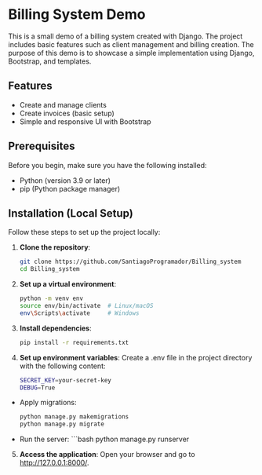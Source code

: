 # Billing System Demo

This is a small demo of a billing system created with Django. The project includes basic features such as client management and billing creation. The purpose of this demo is to showcase a simple implementation using Django, Bootstrap, and templates.

## Features
- Create and manage clients
- Create invoices (basic setup)
- Simple and responsive UI with Bootstrap

## Prerequisites
Before you begin, make sure you have the following installed:
- Python (version 3.9 or later)
- pip (Python package manager)

## Installation (Local Setup)
Follow these steps to set up the project locally:

1. **Clone the repository**:
   ```bash
   git clone https://github.com/SantiagoProgramador/Billing_system
   cd Billing_system

2. **Set up a virtual environment**:
    ```bash
    python -m venv env
    source env/bin/activate  # Linux/macOS
    env\Scripts\activate     # Windows

3. **Install dependencies**:
    ```bash
    pip install -r requirements.txt

4. **Set up environment variables**:
    Create a .env file in the project directory with the following content:
  
      ```bash
      SECRET_KEY=your-secret-key
      DEBUG=True
    
- Apply migrations:
    ```bash
    python manage.py makemigrations
    python manage.py migrate

- Run the server:
      ```bash
      python manage.py runserver

5. **Access the application**:
  Open your browser and go to http://127.0.0.1:8000/.